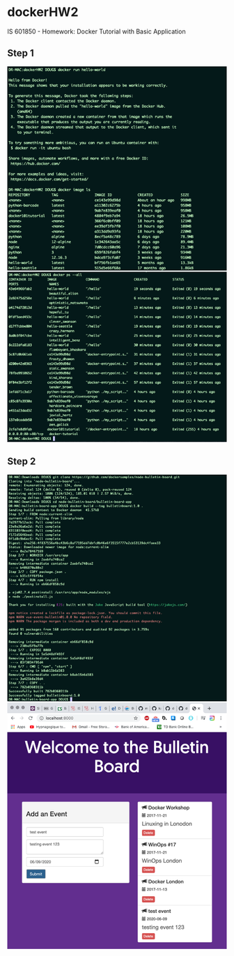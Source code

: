# dockerHW2
IS 601850 - Homework: Docker Tutorial with Basic Application

## Step 1
![Step 1a](/codeshots/step1a.png)
![Step 1b](/codeshots/step1b.png)

## Step 2
![Step 2a](/codeshots/step2a.png)
![Step 2b](/codeshots/step2b.png)